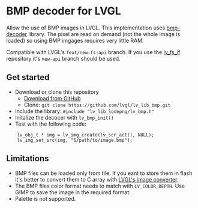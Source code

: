 # BMP decoder for LVGL

Allow the use of BMP images in LVGL. 
This implementation uses [bmp-decoder](https://github.com/caj-johnson/bmp-decoder) library.
The pixel are read on demand (not the whole image is loaded) so using BMP imgages requires very little RAM.

Compatible with LVGL's `feat/new-fs-api` branch. 
If you use the [lv_fs_if](https://github.com/lvgl/lv_fs_if) repository it's `new-api` branch should be used.

## Get started
- Download or clone this repository
  - [Download from GitHub](https://github.com/littlevgl/lv_lib_bmp/archive/master.zip)
  - Clone: `git clone https://github.com/lvgl/lv_lib_bmp.git`
- Include the library: `#include "lv_lib_lodepng/lv_bmp.h"`
- Initalize the decocer with `lv_bmp_init()`
- Test with the following code:
```c;
    lv_obj_t * img = lv_img_create(lv_scr_act(), NULL);
    lv_img_set_src(img, "S/path/to/image.bmp");
```

## Limitations
- BMP files can be loaded only from file. If you eant to store them in flash it's better to convert them to C array with [LVGL's image converter](https://lvgl.io/tools/imageconverter).
- The BMP files color format needs to match with `LV_COLOR_DEPTH`. Use GIMP to save the image in the required format.
- Palette is not supported.
